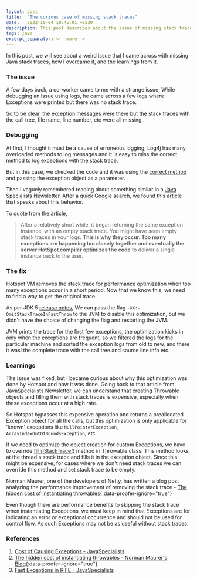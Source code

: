 ```yaml
---
layout: post
title:  "The curious case of missing stack traces"
date:   2022-10-04 10:45:01 +0530
description: This post describes about the issue of missing stack traces in Java programs.
tags: java
excerpt_separator: <!--more-->
---
```

In this post, we will see about a weird issue that I came across with missing Java stack traces, how I overcame it, and the learnings from it.
<!--more-->
### The issue
A few days back, a co-worker came to me with a strange issue; While debugging an issue using logs, he came across a few logs where Exceptions were printed but there was no stack trace.

So to be clear, the exception messages were there but the stack traces with the call tree, file name, line number, etc were all missing.

### Debugging
At first, I thought it must be a cause of erroneous logging, Log4j has many overloaded methods to log messages and it is easy to miss the correct method to log exceptions with the stack trace.

But in this case, we checked the code and it was using the [correct method](https://logging.apache.org/log4j/2.x/log4j-api/apidocs/org/apache/logging/log4j/Logger.html#info-org.apache.logging.log4j.Marker-java.lang.Object-java.lang.Throwable-) and passing the exception object as a parameter.

Then I vaguely remembered reading about something similar in a [Java Specialists](https://www.javaspecialists.eu/archive/) Newsletter. After a quick Google search, we found this [article](https://www.javaspecialists.eu/archive/Issue187-Cost-of-Causing-Exceptions.html) that speaks about this behavior.

To quote from the article,
>  After a relatively short while, it began returning the same exception instance, with an empty stack trace. You might have seen empty stack traces in your logs. **This is why they occur. Too many exceptions are happening too closely together and eventually the server HotSpot compiler optimizes the code** to deliver a single instance back to the user.

### The fix
Hotspot VM removes the stack trace for performance optimization when too many exceptions occur in a short period. Now that we know this, we need to find a way to get the original trace.

As per JDK 5 [release notes](https://www.oracle.com/java/technologies/javase/release-notes-introduction.html#vm), We can pass the flag `-XX:-OmitStackTraceInFastThrow` to the JVM to disable this optimization, but we didn't have the choice of changing the flag and restarting the JVM. 

JVM prints the trace for the first few exceptions, the optimization kicks in only when the exceptions are frequent, so we filtered the logs for the particular machine and sorted the exception logs from old to new, and there it was! the complete trace with the call tree and source line info etc.

### Learnings
The issue was fixed, but I became curious about why this optimization was done by Hotspot and how it was done.
Going back to that article from JavaSpecialists Newsletter, we can understand that creating Throwable objects and filling them with stack traces is expensive, especially when these exceptions occur at a high rate.

So Hotspot bypasses this expensive operation and returns a preallocated Exception object for all the calls, but this optimization is only applicable for 'known' exceptions like `NullPointerException`, `ArrayIndexOutOfBoundsException`, etc.

If we need to optimize the object creation for custom Exceptions, we have to override [fillInStackTrace()](https://docs.oracle.com/en/java/javase/19/docs/api/java.base/java/lang/Throwable.html#fillInStackTrace()) method in Throwable class. This method looks at the thread's stack trace and fills it in the exception object. Since this might be expensive, for cases where we don't need stack traces we can override this method and set stack trace to be empty.

Norman Maurer, one of the developers of Netty, has written a blog post analyzing the performance improvement of removing the stack trace - [The hidden cost of instantiating throwables](http://normanmaurer.me/blog/2013/11/09/The-hidden-performance-costs-of-instantiating-Throwables/){:data-proofer-ignore="true"}

Even though there are performance benefits to skipping the stack trace when instantiating Exceptions, we must keep in mind that Exceptions are for indicating an error or exceptional occurrence and should not be used for control flow. As such Exceptions may not be as useful without stack traces.

### References
1. [Cost of Causing Exceptions - JavaSpecialists](https://www.javaspecialists.eu/archive/Issue187-Cost-of-Causing-Exceptions.html)
1. [The hidden cost of instantiating throwables - Norman Maurer's Blog](http://normanmaurer.me/blog/2013/11/09/The-hidden-performance-costs-of-instantiating-Throwables/){:data-proofer-ignore="true"}
1. [Fast Exceptions in RIFE - JavaSpecialists](https://www.javaspecialists.eu/archive/Issue129-Fast-Exceptions-in-RIFE.html)